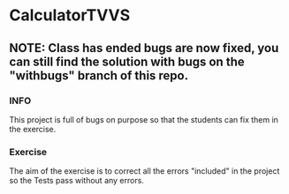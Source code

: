 # CalculatorTVVS

## NOTE: Class has ended bugs are now fixed, you can still find the solution with bugs on the "withbugs" branch of this repo.

### INFO
This project is full of bugs on purpose so that the students can fix them in the exercise.
### Exercise
The aim of the exercise is to correct all the errors "included" in the project so the Tests pass without any errors.

